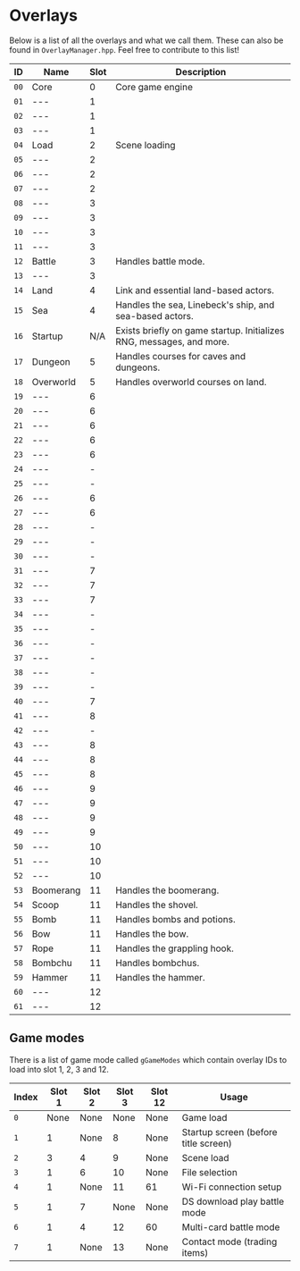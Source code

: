 # Overlays
Below is a list of all the overlays and what we call them. These can also be found in `OverlayManager.hpp`. Feel free to
contribute to this list!

 ID  | Name            | Slot | Description
-----|-----------------|------|-------------
`00` | Core            | 0    | Core game engine
`01` | ---             | 1    |
`02` | ---             | 1    |
`03` | ---             | 1    |
`04` | Load            | 2    | Scene loading
`05` | ---             | 2    |
`06` | ---             | 2    |
`07` | ---             | 2    |
`08` | ---             | 3    |
`09` | ---             | 3    |
`10` | ---             | 3    |
`11` | ---             | 3    |
`12` | Battle          | 3    | Handles battle mode.
`13` | ---             | 3    |
`14` | Land            | 4    | Link and essential land-based actors.
`15` | Sea             | 4    | Handles the sea, Linebeck's ship, and sea-based actors.
`16` | Startup         | N/A  | Exists briefly on game startup. Initializes RNG, messages, and more.
`17` | Dungeon         | 5    | Handles courses for caves and dungeons.
`18` | Overworld       | 5    | Handles overworld courses on land.
`19` | ---             | 6    |
`20` | ---             | 6    |
`21` | ---             | 6    |
`22` | ---             | 6    |
`23` | ---             | 6    |
`24` | ---             | -    |
`25` | ---             | -    |
`26` | ---             | 6    |
`27` | ---             | 6    |
`28` | ---             | -    |
`29` | ---             | -    |
`30` | ---             | -    |
`31` | ---             | 7    |
`32` | ---             | 7    |
`33` | ---             | 7    |
`34` | ---             | -    |
`35` | ---             | -    |
`36` | ---             | -    |
`37` | ---             | -    |
`38` | ---             | -    |
`39` | ---             | -    |
`40` | ---             | 7    |
`41` | ---             | 8    |
`42` | ---             | -    |
`43` | ---             | 8    |
`44` | ---             | 8    |
`45` | ---             | 8    |
`46` | ---             | 9    |
`47` | ---             | 9    |
`48` | ---             | 9    |
`49` | ---             | 9    |
`50` | ---             | 10   |
`51` | ---             | 10   |
`52` | ---             | 10   |
`53` | Boomerang       | 11   | Handles the boomerang.
`54` | Scoop           | 11   | Handles the shovel.
`55` | Bomb            | 11   | Handles bombs and potions.
`56` | Bow             | 11   | Handles the bow.
`57` | Rope            | 11   | Handles the grappling hook.
`58` | Bombchu         | 11   | Handles bombchus.
`59` | Hammer          | 11   | Handles the hammer.
`60` | ---             | 12   |
`61` | ---             | 12   |

## Game modes
There is a list of game mode called `gGameModes` which contain overlay IDs to load into slot 1, 2, 3 and 12.

 Index | Slot 1 | Slot 2 | Slot 3 | Slot 12 | Usage
-------|--------|--------|--------|---------|-------
`0`    | None   | None   | None   | None    | Game load
`1`    | 1      | None   | 8      | None    | Startup screen (before title screen)
`2`    | 3      | 4      | 9      | None    | Scene load
`3`    | 1      | 6      | 10     | None    | File selection
`4`    | 1      | None   | 11     | 61      | Wi-Fi connection setup
`5`    | 1      | 7      | None   | None    | DS download play battle mode
`6`    | 1      | 4      | 12     | 60      | Multi-card battle mode
`7`    | 1      | None   | 13     | None    | Contact mode (trading items)
